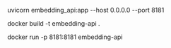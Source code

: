uvicorn embedding_api:app --host 0.0.0.0 --port 8181

docker build -t embedding-api .

docker run -p 8181:8181 embedding-api
